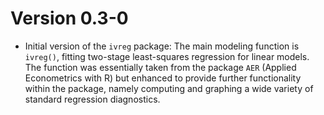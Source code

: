 # Version 0.3-0

* Initial version of the `ivreg` package: The main modeling function is
  `ivreg()`, fitting two-stage least-squares regression for linear models.
  The function was essentially taken from the package `AER` (Applied Econometrics
  with R) but enhanced to provide further functionality within the package,
  namely computing and graphing a wide variety of standard regression
  diagnostics.
